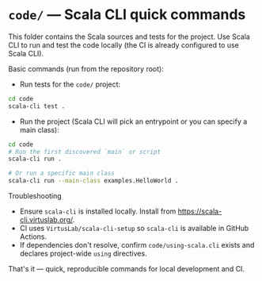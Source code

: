 # `code/` — Scala CLI quick commands

This folder contains the Scala sources and tests for the project. Use Scala CLI to run and test the code locally (the CI is already configured to use Scala CLI).

Basic commands (run from the repository root):

- Run tests for the `code/` project:

```bash
cd code
scala-cli test .
```

- Run the project (Scala CLI will pick an entrypoint or you can specify a main class):

```bash
cd code
# Run the first discovered `main` or script
scala-cli run .

# Or run a specific main class
scala-cli run --main-class examples.HelloWorld .
```

Troubleshooting
- Ensure `scala-cli` is installed locally. Install from https://scala-cli.virtuslab.org/.
- CI uses `VirtusLab/scala-cli-setup` so `scala-cli` is available in GitHub Actions.
- If dependencies don't resolve, confirm `code/using-scala.cli` exists and declares project-wide `using` directives.

That's it — quick, reproducible commands for local development and CI.
